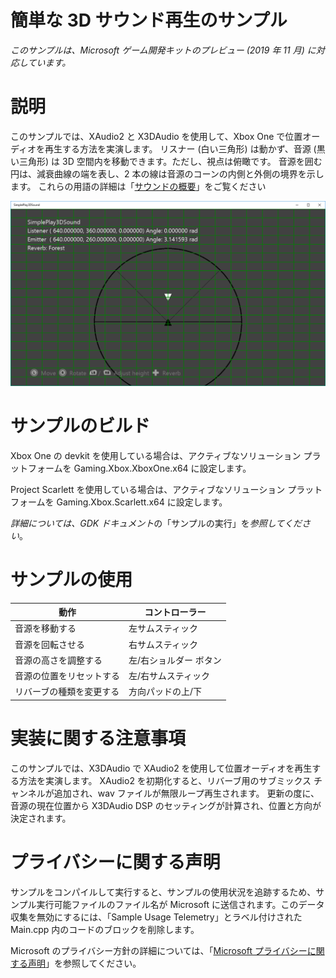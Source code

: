 # 簡単な 3D サウンド再生のサンプル

*このサンプルは、Microsoft ゲーム開発キットのプレビュー (2019 年 11 月)
に対応しています。*

# 説明

このサンプルでは、XAudio2 と X3DAudio を使用して、Xbox One
で位置オーディオを再生する方法を実演します。 リスナー (白い三角形)
は動かず、音源 (黒い三角形) は 3D
空間内を移動できます。ただし、視点は俯瞰です。
音源を囲む円は、減衰曲線の端を表し、2
本の線は音源のコーンの内側と外側の境界を示します。
これらの用語の詳細は「[サウンドの概要](https://msdn.microsoft.com/en-us/library/windows/desktop/ee415692%28v=vs.85%29.aspx)」をご覧ください

![](./media/image1.png)

# サンプルのビルド

Xbox One の devkit を使用している場合は、アクティブなソリューション
プラットフォームを Gaming.Xbox.XboxOne.x64 に設定します。

Project Scarlett を使用している場合は、アクティブなソリューション
プラットフォームを Gaming.Xbox.Scarlett.x64 に設定します。

*詳細については、GDK
ドキュメント*の「サンプルの実行」を*参照してください*。

# サンプルの使用

| 動作                                |  コントローラー                 |
|-------------------------------------|--------------------------------|
| 音源を移動する                      |  左サムスティック               |
| 音源を回転させる                    |  右サムスティック               |
| 音源の高さを調整する                |  左/右ショルダー ボタン         |
| 音源の位置をリセットする            |  左/右サムスティック            |
| リバーブの種類を変更する            |  方向パッドの上/下              |

# 実装に関する注意事項

このサンプルでは、X3DAudio で XAudio2
を使用して位置オーディオを再生する方法を実演します。 XAudio2
を初期化すると、リバーブ用のサブミックス チャンネルが追加され、wav
ファイルが無限ループ再生されます。 更新の度に、音源の現在位置から
X3DAudio DSP のセッティングが計算され、位置と方向が決定されます。

# プライバシーに関する声明

サンプルをコンパイルして実行すると、サンプルの使用状況を追跡するため、サンプル実行可能ファイルのファイル名が
Microsoft に送信されます。このデータ収集を無効にするには、「Sample Usage
Telemetry」とラベル付けされた Main.cpp
内のコードのブロックを削除します。

Microsoft のプライバシー方針の詳細については、「[Microsoft
プライバシーに関する声明](https://privacy.microsoft.com/en-us/privacystatement/)」を参照してください。
